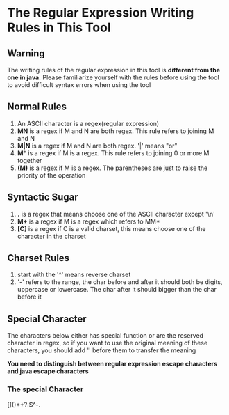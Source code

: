 # The Regular Expression Writing Rules in This Tool
## Warning
The writing rules of the regular expression in this tool is **different from the one in java.**
Please familiarize yourself with the rules before using the tool to avoid difficult syntax errors when using the tool
## Normal Rules
1. An ASCII character is a regex(regular expression)
2. **MN** is a regex if M and N are both regex. This rule refers to joining M and N
3. **M|N** is a regex if M and N are both regex. '|' means "or"
4. **M*** is a regex if M is a regex. This rule refers to joining 0 or more M together
5. **(M)** is a regex if M is a regex. The parentheses are just to raise the priority of the operation
## Syntactic Sugar
1. **.** is a regex that means choose one of the ASCII character
except '\n'
2. **M+** is a regex if M is a regex which refers to MM*
3. **\[C\]** is a regex if C is a valid charset, this means choose one of the 
character in the charset
## Charset Rules
1. start with the '^' means reverse charset
2. '-' refers to the range, the char before and after
it should both be digits, uppercase or lowercase. The char after it should
bigger than the char before it
## Special Character
The characters below either has special function or are the reserved character in regex, 
so if you want to use the original meaning of these characters,
you should add '\' before them to transfer the meaning

**You need to distinguish between regular expression escape characters and java escape characters**
### The special Character
\[\]()*+?:$^\-.